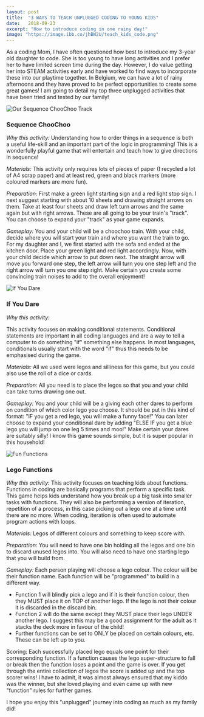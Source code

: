 ```yaml
---
layout: post
title:  "3 WAYS TO TEACH UNPLUGGED CODING TO YOUNG KIDS"
date:   2018-09-23
excerpt: "How to introduce coding in one rainy day!"
image: "https://image.ibb.co/jhBW2U/teach_kids_code.png"
---
```


As a coding Mom, I have often questioned how best to introduce my 3-year old daughter to code. She is too young to have long activities and I prefer her to have limited screen time during the day. However, I do value getting her into STEAM activities early and have worked to find ways to incorporate these into our playtime together. In Belgium, we can have a lot of rainy afternoons and they have proved to be perfect opportunities to create some great games! I am going to detail my top three unplugged activities that have been tried and tested by our family!

![Our Sequence ChooChoo Track](https://preview.ibb.co/cArENU/IMG_0697.jpg#feature)
### Sequence ChooChoo

_Why this activity:_
Understanding how to order things in a sequence is both a useful life-skill and an important part of the logic in programming! This is a wonderfully playful game that will entertain and teach how to give directions in sequence!

_Materials:_
This activity only requires lots of pieces of paper (I recycled a lot of A4 scrap paper) and at least red, green and black markers (more coloured markers are more fun).

_Preparation:_
First make a green light starting sign and a red light stop sign. I next suggest starting with about 10 sheets and drawing straight arrows on them. Take at least four sheets and draw left turn arrows and the same again but with right arrows. These are all going to be your train's "track". You can choose to expand your "track" as your game expands.

_Gameplay:_
You and your child will be a choochoo train. With your child, decide where you will start your train and where you want the train to go. For my daughter and I, we first started with the sofa and ended at the kitchen door. Place your green light and red light accordingly. Now, with your child decide which arrow to put down next. The straight arrow will move you forward one step, the left arrow will turn you one step left and the right arrow will turn you one step right. Make certain you create some convincing train noises to add to the overall enjoyment!

![If You Dare](https://i.ibb.co/RQ4YXtr/surprise-kid.jpg#feature)
### If You Dare

_Why this activity:_

This activity focuses on making conditional statements. Conditional statements are important in all coding languages and are a way to tell a computer to do something "if" something else happens. In most languages, conditionals usually start with the word "if" thus this needs to be emphasised during the game.

_Materials:_
All we used were legos and silliness for this game, but you could also use the roll of a dice or cards.

_Preparation:_
All you need is to place the legos so that you and your child can take turns drawing one out.

_Gameplay:_
You and your child will be a giving each other dares to perform on condition of which color lego you choose. It should be put in this kind of format: "IF you get a red lego, you will make a funny face!" You can later choose to expand your conditional dare by adding "ELSE IF you get a blue lego you will jump on one leg 5 times and moo!" Make certain your dares are suitably silly! I know this game sounds simple, but it is super popular in this household!

![Fun Functions](https://i.ibb.co/QcnhTvf/fun-lego.jpg#feature)
### Lego Functions

_Why this activity:_
This activity focuses on teaching kids about functions. Functions in coding are basically programs that perform a specific task. This game helps kids understand how you break up a big task into smaller tasks with functions. They will also be performing a version of iteration, repetition of a process, in this case picking out a lego one at a time until there are no more. When coding, iteration is often used to automate program actions with loops.

_Materials:_
Legos of different colours and something to keep score with.

_Preparation:_
You will need to have one bin holding all the legos and one bin to discard unused legos into. You will also need to have one starting lego that you will build from.

_Gameplay:_
Each person playing will choose a lego colour. The colour will be their function name. Each function will be "programmed" to build in a different way.
* Function 1 will blindly pick a lego and if it is their function colour, then they MUST place it on TOP of another lego. If the lego is not their colour it is discarded in the discard bin.
* Function 2 will do the same except they MUST place their lego UNDER another lego. I suggest this may be a good assignment for the adult as it stacks the deck more in favour of the child!
* Further functions can be set to ONLY be placed on certain colours, etc. These can be left up to you.

Scoring: Each successfully placed lego equals one point for their corresponding function. If a function causes the lego super-structure to fall or break then the function loses a point and the game is over. If you get through the entire collection of legos the score is added up and the top scorer wins! I have to admit, it was almost always ensured that my kiddo was the winner, but she loved playing and even came up with new "function" rules for further games.

I hope you enjoy this "unplugged" journey into coding as much as my family did! 